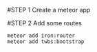 #STEP 1
Create a meteor app

#STEP 2
Add some routes

	meteor add iron:router
	meteor add twbs:bootstrap
	
